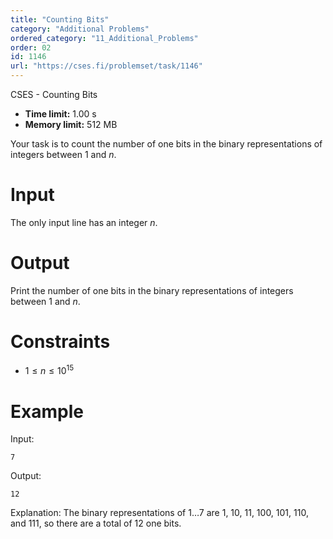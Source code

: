 ```yaml
---
title: "Counting Bits"
category: "Additional Problems"
ordered_category: "11_Additional_Problems"
order: 02
id: 1146
url: "https://cses.fi/problemset/task/1146"
---
```


CSES - Counting Bits

  * **Time limit:** 1.00 s
  * **Memory limit:** 512 MB

Your task is to count the number of one bits in the binary representations of
integers between $1$ and $n$.

# Input

The only input line has an integer $n$.

# Output

Print the number of one bits in the binary representations of integers between
$1$ and $n$.

# Constraints

  * $1 \le n \le 10^{15}$

# Example

Input:

    
    
    7
    

Output:

    
    
    12
    

Explanation: The binary representations of $1 \ldots 7$ are 1, 10, 11, 100,
101, 110, and 111, so there are a total of 12 one bits.

